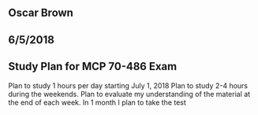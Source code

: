 ## Oscar Brown
## 6/5/2018
## Study Plan for MCP 70-486 Exam

Plan to study 1 hours per day starting July 1, 2018
Plan to study 2-4 hours during the weekends.
Plan to evaluate my understanding of the material at the end of each week.
In 1 month I plan to take the test
